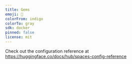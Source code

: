 ```yaml
---
title: Gems
emoji: 👀
colorFrom: indigo
colorTo: gray
sdk: docker
pinned: false
license: mit
---
```


Check out the configuration reference at https://huggingface.co/docs/hub/spaces-config-reference
